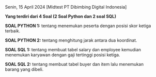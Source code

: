Senin, 15 April 2024 [Midtest PT Dibimbing Digital Indonesia]

****Yang terdiri dari 4 Soal (2 Soal Python dan 2 soal SQL)****

**SOAL PYTHON 1:**
tentang menemukan peserta dengan posisi skor ketiga terbaik.

**SOAL PYTHON 2:**
tentang menghitung jarak antara dua koordinat.

**SOAL SQL 1:** 
tentang membuat tabel salary dan employee kemudian menemukan karyawan dengan gaji tertinggi posisi ketiga.

**SOAL SQL 2:**
tentang membuat tabel buyer dan item lalu menemukan barang yang dibeli.
